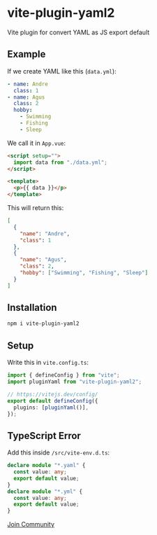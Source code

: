 # vite-plugin-yaml2

Vite plugin for convert YAML as JS export default

## Example

If we create YAML like this (`data.yml`):

```yaml
- name: Andre
  class: 1
- name: Agus
  class: 2
  hobby:
    - Swimming
    - Fishing
    - Sleep
```

We call it in `App.vue`:

```html
<script setup="">
  import data from "./data.yml";
</script>

<template>
  <p>{{ data }}</p>
</template>
```

This will return this:

```json
[
  {
    "name": "Andre",
    "class": 1
  },
  {
    "name": "Agus",
    "class": 2,
    "hobby": ["Swimming", "Fishing", "Sleep"]
  }
]
```

## Installation

```bash
npm i vite-plugin-yaml2
```

## Setup

Write this in `vite.config.ts`:

```typescript
import { defineConfig } from "vite";
import pluginYaml from "vite-plugin-yaml2";

// https://vitejs.dev/config/
export default defineConfig({
  plugins: [pluginYaml()],
});
```

## TypeScript Error

Add this inside `/src/vite-env.d.ts`:

```typescript
declare module "*.yaml" {
  const value: any;
  export default value;
}
declare module "*.yml" {
  const value: any;
  export default value;
}
```

[Join Community](https://zenzen.web.id/komunitas)
